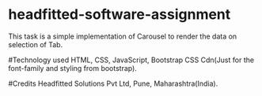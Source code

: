 # headfitted-software-assignment
This task is a simple implementation of Carousel to render the data on selection of Tab. 

#Technology used
HTML, CSS, JavaScript, Bootstrap CSS Cdn(Just for the font-family and styling from bootstrap).

#Credits
Headfitted Solutions Pvt Ltd, Pune, Maharashtra(India).
